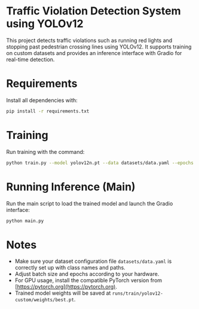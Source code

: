 # Traffic Violation Detection System using YOLOv12

This project detects traffic violations such as running red lights and stopping past pedestrian crossing lines using YOLOv12. It supports training on custom datasets and provides an inference interface with Gradio for real-time detection.

# Requirements

Install all dependencies with:

```bash
pip install -r requirements.txt
````

# Training

Run training with the command:

```bash
python train.py --model yolov12n.pt --data datasets/data.yaml --epochs 50 --batch 16 --imgsz 640 --name yolov12-custom --project runs/train
```

# Running Inference (Main)

Run the main script to load the trained model and launch the Gradio interface:

```bash
python main.py
```

# Notes

* Make sure your dataset configuration file `datasets/data.yaml` is correctly set up with class names and paths.
* Adjust batch size and epochs according to your hardware.
* For GPU usage, install the compatible PyTorch version from [https://pytorch.org](https://pytorch.org).
* Trained model weights will be saved at `runs/train/yolov12-custom/weights/best.pt`.

